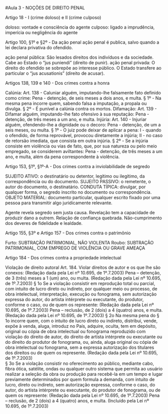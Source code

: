 #Aula 3 - NOÇÕES DE DIREITO PENAL

Artigo 18 - I (crime doloso) e II (crime culposo)

doloso: vontade e consciência do agente
culposo: ligado a imprudência, imperícia ou negligência do agente

Artigo 100, §1º e §2º  - Da ação penal
ação penal é publica, salvo quando a lei declara privativa do ofendido.

ação penal pública: São lesados direitos dos indivíduos e da sociedade. Cabe ao Estado o “jus puniendi” (direito de punir).
ação penal privada: O direito do ofendido se sobrepõe ao interesse público. O Estado transfere ao particular o “jus acusationis” (direito de acusar).

Artigos 138, 139 e 140  - Dos crimes contra a honra

Calúnia:
       Art. 138 - Caluniar alguém, imputando-lhe falsamente fato definido como crime:
        Pena - detenção, de seis meses a dois anos, e multa.
        § 1º - Na mesma pena incorre quem, sabendo falsa a imputação, a propala ou divulga.
        § 2º - É punível a calúnia contra os mortos.
Difamação:
        Art. 139 - Difamar alguém, imputando-lhe fato ofensivo à sua reputação:
        Pena - detenção, de três meses a um ano, e multa.
Injúria: 
     Art. 140 - Injuriar alguém, ofendendo-lhe a dignidade ou o decoro:
        Pena - detenção, de um a seis meses, ou multa.
        § 1º - O juiz pode deixar de aplicar a pena:
        I - quando o ofendido, de forma reprovável, provocou diretamente a injúria;
        II - no caso de retorsão imediata, que consista em outra injúria.
        § 2º - Se a injúria consiste em violência ou vias de fato, que, por sua natureza ou pelo meio empregado, se considerem aviltantes:
        Pena - detenção, de três meses a um ano, e multa, além da pena correspondente à violência.

Artigo 153, §1º, §1º-A - Dos crimes contra a inviolabilidade de segredo

SUJEITO ATIVO: o destinatário ou detentor, legítimo ou ilegítimo, da correspondência ou do documento.
SUJEITO PASSIVO: o remetente, o autor do documento, o destinatário.
CONDUTA TÍPICA: divulgar, por qualquer forma, o segredo inscrito no documento ou correspondência.
OBJETO MATERIAL: documento particular, qualquer escrito fixado por
uma pessoa para transmitir algo juridicamente relevante.

Agente revela segredo sem justa causa.
Revelação tem a capacidade de produzir dano a outrem.
Relação de confiança quebrada.
Não-cumprimento dos deveres de fidelidade e lealdade.

Artigo 155, §3º e Artigo 157 - Dos crimes contra o patrimônio

Furto: SUBTRAÇÃO PATRIMONIAL, NÃO VIOLENTA
Roubo: SUBTRAÇÃO PATRIMONIAL, COM EMPREGO DE VIOLÊNCIA OU GRAVE AMEAÇA

Artigo 184 - Dos crimes contra a propriedade intelectual

Violação de direito autoral
     Art. 184. Violar direitos de autor e os que lhe são conexos: (Redação dada pela Lei nº 10.695, de 1º.7.2003)
Pena – detenção, de 3 (três) meses a 1 (um) ano, ou multa. (Redação dada pela Lei nº 10.695, de 1º.7.2003)
      § 1o Se a violação consistir em reprodução total ou parcial, com intuito de lucro direto ou indireto, por qualquer meio ou processo, de obra intelectual, interpretação, execução ou fonograma, sem autorização expressa do autor, do artista intérprete ou executante, do produtor, conforme o caso, ou de quem os represente: (Redação dada pela Lei nº 10.695, de 1º.7.2003)
Pena – reclusão, de 2 (dois) a 4 (quatro) anos, e multa. (Redação dada pela Lei nº 10.695, de 1º.7.2003)
      § 2o Na mesma pena do § 1o incorre quem, com o intuito de lucro direto ou indireto, distribui, vende, expõe à venda, aluga, introduz no País, adquire, oculta, tem em depósito, original ou cópia de obra intelectual ou fonograma reproduzido com violação do direito de autor, do direito de artista intérprete ou executante ou do direito do produtor de fonograma, ou, ainda, aluga original ou cópia de obra intelectual ou fonograma, sem a expressa autorização dos titulares dos direitos ou de quem os represente. (Redação dada pela Lei nº 10.695, de 1º.7.2003)      
      § 3o Se a violação consistir no oferecimento ao público, mediante cabo, fibra ótica, satélite, ondas ou qualquer outro sistema que permita ao usuário realizar a seleção da obra ou produção para recebê-la em um tempo e lugar previamente determinados por quem formula a demanda, com intuito de lucro, direto ou indireto, sem autorização expressa, conforme o caso, do autor, do artista intérprete ou executante, do produtor de fonograma, ou de quem os represente: (Redação dada pela Lei nº 10.695, de 1º.7.2003)
Pena – reclusão, de 2 (dois) a 4 (quatro) anos, e multa. (Incluído pela Lei nº 10.695, de 1º.7.2003)